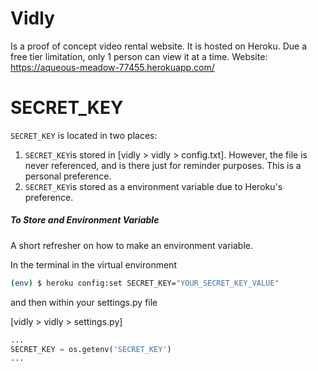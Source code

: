 # Vidly
Is a proof of concept video rental website.
It is hosted on Heroku. Due a free tier limitation, only 1 person can view it at a time.
Website: https://aqueous-meadow-77455.herokuapp.com/

# SECRET_KEY
`SECRET_KEY` is located in two places:
1. `SECRET_KEY`is stored in [vidly > vidly > config.txt]. However, the file is never referenced, and is there just for reminder purposes. This is a personal preference.
2. `SECRET_KEY`is stored as a environment variable due to Heroku's preference.

##### To Store and Environment Variable

A short refresher on how to make an environment variable.

In the terminal in the virtual environment
```bash
(env) $ heroku config:set SECRET_KEY="YOUR_SECRET_KEY_VALUE"   
```

and then within your settings.py file

[vidly > vidly > settings.py]

```python
...
SECRET_KEY = os.getenv('SECRET_KEY')
...
```
